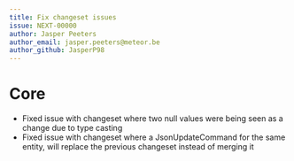 ```yaml
---
title: Fix changeset issues
issue: NEXT-00000
author: Jasper Peeters
author_email: jasper.peeters@meteor.be
author_github: JasperP98
---
```


# Core

* Fixed issue with changeset where two null values were being seen as a change due to type casting
* Fixed issue with changeset where a JsonUpdateCommand for the same entity, will replace the previous changeset instead of merging it
